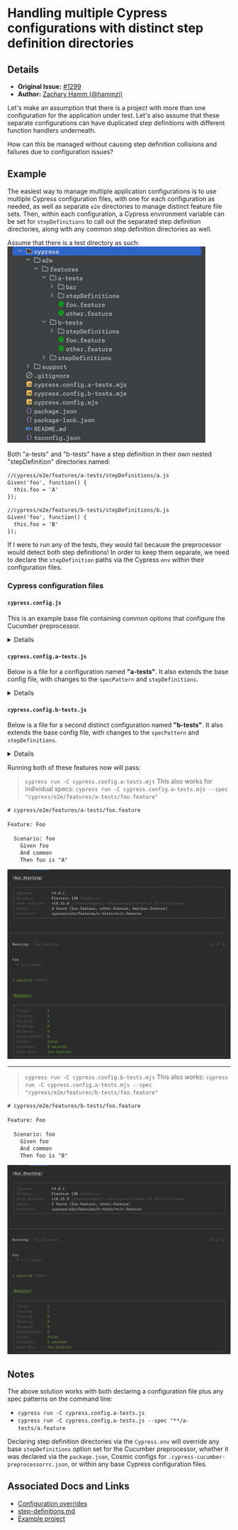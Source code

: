 # Handling multiple Cypress configurations with distinct step definition directories

## Details

* **Original Issue:** [#1299](https://github.com/badeball/cypress-cucumber-preprocessor/issues/1299)
* **Author:** [Zachary Hamm (@hammzj)](https://github.com/hammzj)

Let's make an assumption that there is a project with more than one configuration for the application under test.
Let's also assume that these separate configurations can have duplicated step definitions with different function
handlers underneath.

How can this be managed without causing step definition collisions and failures due to configuration issues?

## Example

The easiest way to manage multiple application configurations is to use multiple Cypress configuration files, with one
for each configuration as needed, as well as separate `e2e` directories to manage distinct feature file sets. Then,
within each configuration, a Cypress environment variable can be set for
`stepDefinitions` to call out the separated step definition directories, along with any common step definition
directories as well.

Assume that there is a test directory as such:
![example-test-directory.png](./handling-multiple-configurations/example-test-directory.png)

Both "a-tests" and "b-tests" have a step definition in their own nested "stepDefinition" directories named:

```
//cypress/e2e/features/a-tests/stepDefinitions/a.js
Given('foo', function() {
  this.foo = 'A'
});
```

```
//cypress/e2e/features/b-tests/stepDefinitions/b.js
Given('foo', function() {
  this.foo = 'B'
});
```


If I were to run any of the tests, they would fail because the preprocessor would detect both step definitions!
In order to keep them separate, we need to declare the `stepDefinition` paths via the Cypress `env` within their
configuration files.

### Cypress configuration files

#### `cypress.config.js`

This is an example base file containing common options that configure the Cucumber preprocessor.

<details> 

```ts
import {defineConfig} from "cypress";
import createBundler from "@bahmutov/cypress-esbuild-preprocessor";
import {addCucumberPreprocessorPlugin} from "@badeball/cypress-cucumber-preprocessor";
import {createEsbuildPlugin} from "@badeball/cypress-cucumber-preprocessor/esbuild";


export default defineConfig({
  e2e: {
    baseUrl: "https://www.cypress.io",
    specPattern: "**/*.feature",
    setupNodeEvents: async function (on, config) {
      await addCucumberPreprocessorPlugin(on, config);
      on(
        "file:preprocessor",
        createBundler({
          plugins: [createEsbuildPlugin(config)],
        })
      );
      return config;
    },
    env: {}
  },
});
```

</details>

#### `cypress.config.a-tests.js`

Below is a file for a configuration named **"a-tests"**. It also extends the base config file, with changes to the
`specPattern`
and `stepDefinitions`.

<details>

```ts
import {defineConfig} from 'cypress';
import baseConfig from './cypress.config.js';

const mutatedConfig = baseConfig;

// Edits
mutatedConfig.e2e.specPattern = 'cypress/e2e/features/a-tests/**/*.feature';
//Declare step def directories using Cypress env
mutatedConfig.e2e.env.stepDefinitions = [
  //Common step definitions
  "cypress/e2e/features/stepDefinitions/**/*.{js,ts}",
  //Steps specific to "features/a-tests"
  "cypress/e2e/features/a-tests/[filepart]/stepDefinitions/**/*.{js,ts}"
]


// Export new config
export default defineConfig(mutatedConfig);
```

</details>

#### `cypress.config.b-tests.js`

Below is a file for a second distinct configuration named **"b-tests"**. It also extends the base config file, with
changes to the `specPattern`
and `stepDefinitions`.

<details>

```ts
import {defineConfig} from 'cypress';
import baseConfig from './cypress.config.js';

const mutatedConfig = baseConfig;

// Edits
aConfig.e2e.specPattern = 'cypress/e2e/features/b-tests/**/*.feature';
//mutatedConfig step def directories using Cypress env
mutatedConfig.e2e.env.stepDefinitions = [
//Common step definitions
  "cypress/e2e/features/stepDefinitions/**/*.{js,ts}",
//Steps specific to "features/b-tests"
  "cypress/e2e/features/b-tests/[filepart]/stepDefinitions/**/*.{js,ts}"
]


// Export new config
export default defineConfig(mutatedConfig);
```

</details>


Running both of these features now will pass:

> `cypress run -C cypress.config.a-tests.mjs`
> This also works for individual specs:
> `cypress run -C cypress.config.a-tests.mjs --spec "cypress/e2e/features/a-tests/foo.feature"`

```gherkin
# cypress/e2e/features/a-tests/foo.feature

Feature: Foo

  Scenario: foo
    Given foo
    And common
    Then foo is "A"
```

![a-tests-pass.png](./handling-multiple-configurations/a-tests-pass.png)

***


> `cypress run -C cypress.config.b-tests.mjs`
> This also works:
> `cypress run -C cypress.config.a-tests.mjs --spec "cypress/e2e/features/b-tests/foo.feature"`

```gherkin
# cypress/e2e/features/b-tests/foo.feature

Feature: Foo

  Scenario: foo
    Given foo
    And common
    Then foo is "B"
```

![b-tests-pass.png](./handling-multiple-configurations/b-tests-pass.png)

## Notes

The above solution works with both declaring a configuration file plus any spec patterns on the command line:

* `cypress run -C cypress.config.a-tests.js`
* `cypress run -C cypress.config.a-tests.js --spec "**/a-tests/a.feature`

Declaring step definition directories via the `Cypress.env` will override any base `stepDefinitions` option set for the
Cucumber preprocessor, whether it was declared via the `package.json`, Cosmic configs for
`.cypress-cucumber-preprocessorrc.json`, or within any base Cypress configuration files.

## Associated Docs and Links
* [Configuration overrides](../configuration.md#configuration-overrides)
* [step-definitions.md](../step-definitions.md)
* [Example project](https://github.com/hammzj/cypress-cucumber-preproccessor-steps-issue-step-definitions-and-updated-spec-pattern/tree/example)
